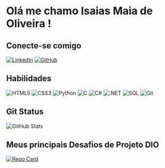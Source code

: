 # Olá me chamo Isaias Maia de Oliveira !

## Conecte-se comigo
[![LinkedIn](https://img.shields.io/badge/LinkedIn-20B8BD?style=for-the-badge&logo=linkedin&logoCo)](https://www.linkedin.com/in/isaias-maia-de-oliveira-064974329/)
[![GitHub](https://img.shields.io/badge/GitHub-100000?style=for-the-badge&logo=github&logoColor=white)](https://github.com/IsaiasdeOliveira)


## Habilidades
![HTML5](https://img.shields.io/badge/HTML5-C7BD2B?style=for-the-badge&logo=html5&logoColor=black)
![CSS3](https://img.shields.io/badge/CSS3-1572B6?style=for-the-badge&logo=css3&logoColor=black)
![Python](https://img.shields.io/badge/python-2BC7B2?style=for-the-badge&logo=python&logoColor=ffdd54)
![C](https://img.shields.io/badge/C-4053B3?style=for-the-badge&logo=c&logoColor=gray)
![C#](https://img.shields.io/badge/C%23-CBCDD7?style=for-the-badge&logo=c-sharp&logoColor=white)
![.NET](https://img.shields.io/badge/.NET-5C2D91?style=for-the-badge&logo=.net&logoColor=white)
![SQL](https://img.shields.io/badge/SQL-CBCDD7?style=for-the-badge&logo=sqlite&logoColor=07405E)
![Git](https://img.shields.io/badge/GIT-E44C30?style=for-the-badge&logo=git&logoColor=black)
## Git Status

![GitHub Stats](https://github-readme-stats.vercel.app/api?username=IsaiasdeOliveira&bg_color=C5D250&border_color=342DE9&show_icons=true&icon_color=1B35DE&title_color=FFF&text_color=000&hide_title=true&hide=stars)
## Meus principais Desafios de Projeto DIO
[![Repo Card](https://github-readme-stats.vercel.app/api/pin/?username=IsaiasdeOliveira&repo=dio-lab-open-source&bg_color=000&border_color=30A3DC&show_icons=true&icon_color=30A3DC&title_color=E94D5F&text_color=FFF)](https://github.com/IsaiasdeOliveira/dio-lab-open-source)